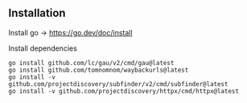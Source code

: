 ## Installation 

Install go -> https://go.dev/doc/install

Install dependencies

```
go install github.com/lc/gau/v2/cmd/gau@latest
go install github.com/tomnomnom/waybackurls@latest
go install -v github.com/projectdiscovery/subfinder/v2/cmd/subfinder@latest
go install -v github.com/projectdiscovery/httpx/cmd/httpx@latest
```
